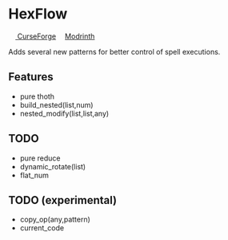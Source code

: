 # HexFlow

[<img src="https://static-beta.curseforge.com/images/favicon.ico" style="width:1em"/>
CurseForge](https://www.curseforge.com/minecraft/mc-mods/hexflow)
[<img src="https://modrinth.com/favicon.ico" style="width:1em"/>Modrinth](https://modrinth.com/mod/hexflow)

Adds several new patterns for better control of spell executions.

## Features
- pure thoth
- build_nested(list,num)
- nested_modify(list,list,any)

## TODO
- pure reduce
- dynamic_rotate(list)
- flat_num

## TODO (experimental)
- copy_op(any,pattern)
- current_code
